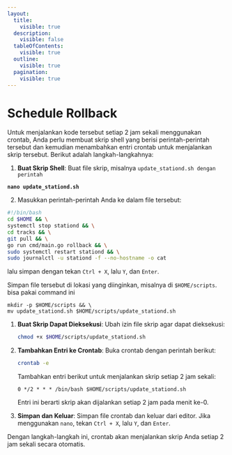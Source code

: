 ```yaml
---
layout:
  title:
    visible: true
  description:
    visible: false
  tableOfContents:
    visible: true
  outline:
    visible: true
  pagination:
    visible: true
---
```


# Schedule Rollback

Untuk menjalankan kode tersebut setiap 2 jam sekali menggunakan crontab, Anda perlu membuat skrip shell yang berisi perintah-perintah tersebut dan kemudian menambahkan entri crontab untuk menjalankan skrip tersebut. Berikut adalah langkah-langkahnya:

1. **Buat Skrip Shell**: Buat file skrip, misalnya `update_stationd.sh dengan perintah`&#x20;

<pre class="language-bash"><code class="lang-bash"><strong>nano update_stationd.sh
</strong></code></pre>

2. Masukkan perintah-perintah Anda ke dalam file tersebut:

```sh
#!/bin/bash
cd $HOME && \
systemctl stop stationd && \
cd tracks && \
git pull && \
go run cmd/main.go rollback && \
sudo systemctl restart stationd && \
sudo journalctl -u stationd -f --no-hostname -o cat
```

lalu simpan dengan tekan `Ctrl + X`, lalu `Y`, dan `Enter`.

Simpan file tersebut di lokasi yang diinginkan, misalnya di `$HOME/scripts`. bisa pakai command ini &#x20;

```
mkdir -p $HOME/scripts && \
mv update_stationd.sh $HOME/scripts/update_stationd.sh
```

1.  **Buat Skrip Dapat Dieksekusi**: Ubah izin file skrip agar dapat dieksekusi:

    ```sh
    chmod +x $HOME/scripts/update_stationd.sh
    ```
2.  **Tambahkan Entri ke Crontab**: Buka crontab dengan perintah berikut:

    ```sh
    crontab -e
    ```

    Tambahkan entri berikut untuk menjalankan skrip setiap 2 jam sekali:

    ```
    0 */2 * * * /bin/bash $HOME/scripts/update_stationd.sh
    ```

    Entri ini berarti skrip akan dijalankan setiap 2 jam pada menit ke-0.
3. **Simpan dan Keluar**: Simpan file crontab dan keluar dari editor. Jika menggunakan `nano`, tekan `Ctrl + X`, lalu `Y`, dan `Enter`.

Dengan langkah-langkah ini, crontab akan menjalankan skrip Anda setiap 2 jam sekali secara otomatis.
